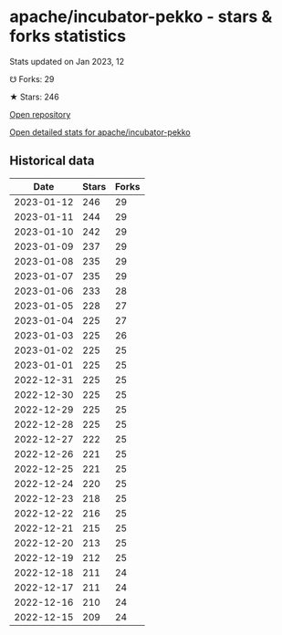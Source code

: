 # apache/incubator-pekko - stars & forks statistics

Stats updated on Jan 2023, 12

☋ Forks: 29

★ Stars: 246

[Open repository](https://github.com/apache/incubator-pekko)

[Open detailed stats for apache/incubator-pekko](https://reviewgithub.com/rep/apache/incubator-pekko)

## Historical data
| Date | Stars | Forks |
|------|-------|-------|
| 2023-01-12 | 246 | 29 | 
| 2023-01-11 | 244 | 29 | 
| 2023-01-10 | 242 | 29 | 
| 2023-01-09 | 237 | 29 | 
| 2023-01-08 | 235 | 29 | 
| 2023-01-07 | 235 | 29 | 
| 2023-01-06 | 233 | 28 | 
| 2023-01-05 | 228 | 27 | 
| 2023-01-04 | 225 | 27 | 
| 2023-01-03 | 225 | 26 | 
| 2023-01-02 | 225 | 25 | 
| 2023-01-01 | 225 | 25 | 
| 2022-12-31 | 225 | 25 | 
| 2022-12-30 | 225 | 25 | 
| 2022-12-29 | 225 | 25 | 
| 2022-12-28 | 225 | 25 | 
| 2022-12-27 | 222 | 25 | 
| 2022-12-26 | 221 | 25 | 
| 2022-12-25 | 221 | 25 | 
| 2022-12-24 | 220 | 25 | 
| 2022-12-23 | 218 | 25 | 
| 2022-12-22 | 216 | 25 | 
| 2022-12-21 | 215 | 25 | 
| 2022-12-20 | 213 | 25 | 
| 2022-12-19 | 212 | 25 | 
| 2022-12-18 | 211 | 24 | 
| 2022-12-17 | 211 | 24 | 
| 2022-12-16 | 210 | 24 | 
| 2022-12-15 | 209 | 24 | 

